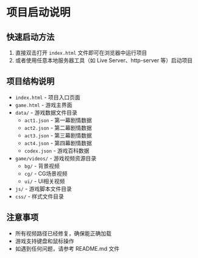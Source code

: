 # 项目启动说明

## 快速启动方法

1. 直接双击打开 `index.html` 文件即可在浏览器中运行项目
2. 或者使用任意本地服务器工具（如 Live Server、http-server 等）启动项目

## 项目结构说明

- `index.html` - 项目入口页面
- `game.html` - 游戏主界面
- `data/` - 游戏数据文件目录
  - `act1.json` - 第一幕剧情数据
  - `act2.json` - 第二幕剧情数据
  - `act3.json` - 第三幕剧情数据
  - `act4.json` - 第四幕剧情数据
  - `codex.json` - 游戏百科数据
- `game/videos/` - 游戏视频资源目录
  - `bg/` - 背景视频
  - `cg/` - CG场景视频
  - `ui/` - UI相关视频
- `js/` - 游戏脚本文件目录
- `css/` - 样式文件目录

## 注意事项

- 所有视频路径已经修复，确保能正确加载
- 游戏支持键盘和鼠标操作
- 如遇到任何问题，请参考 README.md 文件